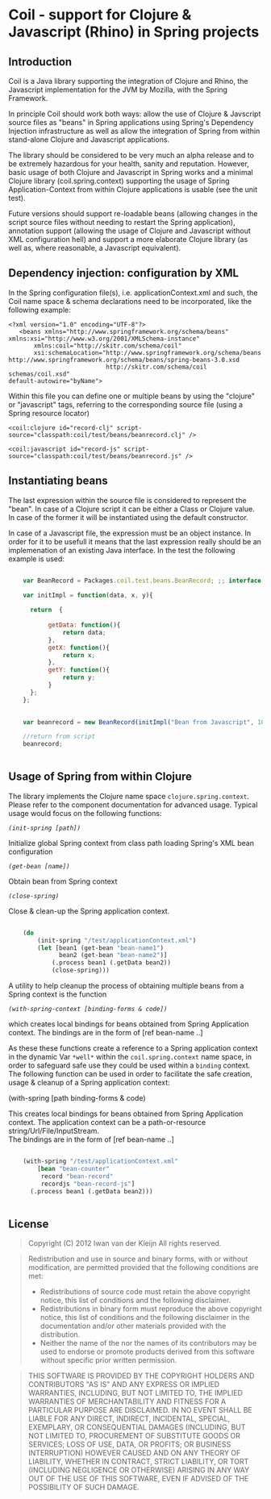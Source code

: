 Coil - support for Clojure & Javascript (Rhino) in Spring projects
==================================================================

Introduction
------------

Coil is a Java library supporting the integration of Clojure and Rhino, the Javascript
implementation for the JVM by Mozilla, with the Spring Framework.

In principle Coil should work both ways: allow the use of Clojure & Javscript source files as
"beans" in Spring applications using Spring's Dependency Injection infrastructure as well as allow
the integration of Spring from within stand-alone Clojure and Javascript applications.

The library should be considered to be very much an alpha release and to be extremely hazardous for
your health, sanity and reputation. However, basic usage of both Clojure and Javascript in Spring
works and a minimal Clojure library (coil.spring.context) supporting the usage of Spring
Application-Context from within Clojure applications is usable (see the unit test).

Future versions should support re-loadable beans (allowing changes in the script source files without
needing to restart the Spring application), annotation support (allowing the usage of Clojure and
Javascript without XML configuration hell) and support a more elaborate Clojure library (as well as,
where reasonable, a Javascript equivalent).


Dependency injection: configuration by XML
------------------------------------------

In the Spring configuration file(s), i.e. applicationContext.xml and such, the Coil name space &
schema declarations need to be incorporated, like the following example:

    <?xml version="1.0" encoding="UTF-8"?>
       <beans xmlns="http://www.springframework.org/schema/beans" xmlns:xsi="http://www.w3.org/2001/XMLSchema-instance"
           xmlns:coil="http://skitr.com/schema/coil"
           xsi:schemaLocation="http://www.springframework.org/schema/beans http://www.springframework.org/schema/beans/spring-beans-3.0.xsd 
                               http://skitr.com/schema/coil schemas/coil.xsd"
    default-autowire="byName">
    
    
Within this file you can define one or multiple beans by using the "clojure" or "javascript" tags,
referring to the corresponding source file (using a Spring resource locator)
    
    
    <coil:clojure id="record-clj" script-source="classpath:coil/test/beans/beanrecord.clj" />

    <coil:javascript id="record-js" script-source="classpath:coil/test/beans/beanrecord.js" />


Instantiating beans
-------------------

The last expression within the source file is considered to represent the "bean". In case of a
Clojure script it can be either a Class or Clojure value. In case of the former it will be
instantiated using the default constructor.

In case of a Javascript file, the expression must be an object instance. In order for it to be
usefull it means that the last expression really should be an implemenation of an existing Java
interface. In the test the following example is used:


```javascript

    var BeanRecord = Packages.coil.test.beans.BeanRecord; ;; interface within test package

    var initImpl = function(data, x, y){
    
      return  {
	
           getData: function(){
               return data;
           },
           getX: function(){
               return x;
           },
           getY: function(){
               return y;
           }
      };
    };
    

    var beanrecord = new BeanRecord(initImpl("Bean from Javascript", 10, 10.001));

    //return from script
    beanrecord;
    
```


Usage of Spring from within Clojure
------------------------------------

The library implements the Clojure name space `clojure.spring.context`. Please refer to the component
documentation for advanced usage. Typical usage would focus on the following functions:


*`(init-spring [path])`*
    
Initialize global Spring context from class path loading Spring's XML bean configuration

*`(get-bean [name])`*

Obtain bean from Spring context

*`(close-spring)`*

Close & clean-up the Spring application context.

```clojure

    (do 
        (init-spring "/test/applicationContext.xml")
        (let [bean1 (get-bean "bean-name1")
              bean2 (get-bean "bean-name2")]        
            (.process bean1 (.getData bean2))
            (close-spring)))

```

A utility to help cleanup the process of obtaining multiple beans from a Spring context is the function

*`(with-spring-context [binding-forms & code])`*


which creates local bindings for beans obtained from Spring Application context. The bindings are in the
  form of [ref bean-name ..]


As these these functions create a reference to a Spring application context in the dynamic Var
`*well*` within the `coil.spring.context` name space, in order to safeguard safe use they could be
used within a `binding` context. The following function can be used in order to facilitate the safe
creation, usage & cleanup of a Spring application context:

(with-spring [path binding-forms & code)

This creates local bindings for beans obtained from Spring Application context. The application context can be a path-or-resource string/Url/File/InputStream.  
The bindings are in the form of [ref bean-name ..]

```clojure

    (with-spring "/test/applicationContext.xml"
        [bean "bean-counter"
         record "bean-record"
         recordjs "bean-record-js"]    
      (.process bean1 (.getData bean2)))
      
```


License
-------

> Copyright (C) 2012 Iwan van der Kleijn
> All rights reserved.

> Redistribution and use in source and binary forms, with or without
> modification, are permitted provided that the following conditions are met:
>    * Redistributions of source code must retain the above copyright
>      notice, this list of conditions and the following disclaimer.
>    * Redistributions in binary form must reproduce the above copyright
>      notice, this list of conditions and the following disclaimer in the
>      documentation and/or other materials provided with the distribution.
>    * Neither the name of the <organization> nor the
>      names of its contributors may be used to endorse or promote products
>      derived from this software without specific prior written permission.

> THIS SOFTWARE IS PROVIDED BY THE COPYRIGHT HOLDERS AND CONTRIBUTORS "AS IS" AND
> ANY EXPRESS OR IMPLIED WARRANTIES, INCLUDING, BUT NOT LIMITED TO, THE IMPLIED
> WARRANTIES OF MERCHANTABILITY AND FITNESS FOR A PARTICULAR PURPOSE ARE
> DISCLAIMED. IN NO EVENT SHALL <COPYRIGHT HOLDER> BE LIABLE FOR ANY
> DIRECT, INDIRECT, INCIDENTAL, SPECIAL, EXEMPLARY, OR CONSEQUENTIAL DAMAGES
> (INCLUDING, BUT NOT LIMITED TO, PROCUREMENT OF SUBSTITUTE GOODS OR SERVICES;
> LOSS OF USE, DATA, OR PROFITS; OR BUSINESS INTERRUPTION) HOWEVER CAUSED AND
> ON ANY THEORY OF LIABILITY, WHETHER IN CONTRACT, STRICT LIABILITY, OR TORT
> (INCLUDING NEGLIGENCE OR OTHERWISE) ARISING IN ANY WAY OUT OF THE USE OF THIS
> SOFTWARE, EVEN IF ADVISED OF THE POSSIBILITY OF SUCH DAMAGE.
